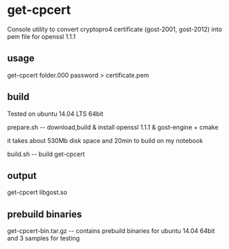 # get-cpcert

Console utility to convert cryptopro4 certificate (gost-2001, gost-2012) into pem file for openssl 1.1.1

## usage
get-cpcert folder.000 password > certificate.pem

## build

Tested on ubuntu 14.04 LTS 64bit

prepare.sh -- download,build & install openssl 1.1.1 & gost-engine + cmake

it takes about 530Mb disk space and 20min to build on my notebook

build.sh -- build get-cpcert

## output
get-cpcert
libgost.so

## prebuild binaries
get-cpcert-bin.tar.gz -- contains prebuild binaries for ubuntu 14.04 64bit and 3 samples for testing
  
